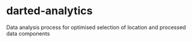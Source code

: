 # darted-analytics
Data analysis process for optimised selection of location and processed data components
